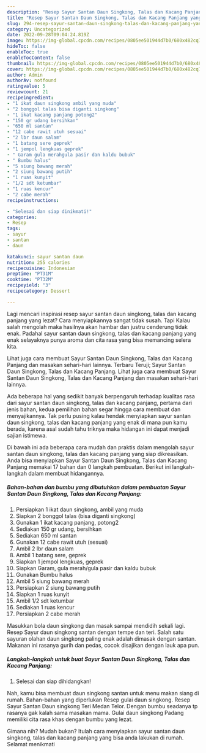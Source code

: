 ```yaml
---
description: "Resep Sayur Santan Daun Singkong, Talas dan Kacang Panjang yang Lezat Sekali"
title: "Resep Sayur Santan Daun Singkong, Talas dan Kacang Panjang yang Lezat Sekali"
slug: 294-resep-sayur-santan-daun-singkong-talas-dan-kacang-panjang-yang-lezat-sekali
category: Uncategorized
date: 2022-09-28T09:04:24.819Z
image: https://img-global.cpcdn.com/recipes/0805ee501944d7b0/680x482cq70/sayur-santan-daun-singkong-talas-dan-kacang-panjang-foto-resep-utama.jpg
hideToc: false
enableToc: true
enableTocContent: false
thumbnail: https://img-global.cpcdn.com/recipes/0805ee501944d7b0/680x482cq70/sayur-santan-daun-singkong-talas-dan-kacang-panjang-foto-resep-utama.jpg
cover: https://img-global.cpcdn.com/recipes/0805ee501944d7b0/680x482cq70/sayur-santan-daun-singkong-talas-dan-kacang-panjang-foto-resep-utama.jpg
author: Admin
authorAv: notfound
ratingvalue: 5
reviewcount: 21
recipeingredient:
- "1 ikat daun singkong ambil yang muda"
- "2 bonggol talas bisa diganti singkong"
- "1 ikat kacang panjang potong2"
- "150 gr udang bersihkan"
- "650 ml santan"
- "12 cabe rawit utuh sesuai"
- "2 lbr daun salam"
- "1 batang sere geprek"
- "1 jempol lengkuas geprek"
- " Garam gula merahgula pasir dan kaldu bubuk"
- " Bumbu halus"
- "5 siung bawang merah"
- "2 siung bawang putih"
- "1 ruas kunyit"
- "1/2 sdt ketumbar"
- "1 ruas kencur"
- "2 cabe merah"
recipeinstructions:

- "Selesai dan siap dinikmati!"
categories:
- Resep
tags:
- sayur
- santan
- daun

katakunci: sayur santan daun 
nutrition: 255 calories
recipecuisine: Indonesian
preptime: "PT31M"
cooktime: "PT32M"
recipeyield: "3"
recipecategory: Dessert

---
```



Lagi mencari inspirasi resep sayur santan daun singkong, talas dan kacang panjang yang lezat? Cara menyiapkannya sangat tidak susah. Tapi Kalau salah mengolah maka hasilnya akan hambar dan justru cenderung tidak enak. Padahal sayur santan daun singkong, talas dan kacang panjang yang enak selayaknya punya aroma dan cita rasa yang bisa memancing selera kita.


Lihat juga cara membuat Sayur Santan Daun Singkong, Talas dan Kacang Panjang dan masakan sehari-hari lainnya. Terbaru Teruji; Sayur Santan Daun Singkong, Talas dan Kacang Panjang. Lihat juga cara membuat Sayur Santan Daun Singkong, Talas dan Kacang Panjang dan masakan sehari-hari lainnya.

Ada beberapa hal yang sedikit banyak berpengaruh terhadap kualitas rasa dari sayur santan daun singkong, talas dan kacang panjang, pertama dari jenis bahan, kedua pemilihan bahan segar hingga cara membuat dan menyajikannya. Tak perlu pusing kalau hendak menyiapkan sayur santan daun singkong, talas dan kacang panjang yang enak di mana pun kamu berada, karena asal sudah tahu triknya maka hidangan ini dapat menjadi sajian istimewa.


Di bawah ini ada beberapa cara mudah dan praktis dalam mengolah sayur santan daun singkong, talas dan kacang panjang yang siap dikreasikan. Anda bisa menyiapkan Sayur Santan Daun Singkong, Talas dan Kacang Panjang memakai 17 bahan dan 0 langkah pembuatan. Berikut ini langkah-langkah dalam membuat hidangannya.

<!--inarticleads1-->

##### Bahan-bahan dan bumbu yang dibutuhkan dalam pembuatan Sayur Santan Daun Singkong, Talas dan Kacang Panjang:

1. Persiapkan 1 ikat daun singkong, ambil yang muda
1. Siapkan 2 bonggol talas (bisa diganti singkong)
1. Gunakan 1 ikat kacang panjang, potong2
1. Sediakan 150 gr udang, bersihkan
1. Sediakan 650 ml santan
1. Gunakan 12 cabe rawit utuh (sesuai)
1. Ambil 2 lbr daun salam
1. Ambil 1 batang sere, geprek
1. Siapkan 1 jempol lengkuas, geprek
1. Siapkan  Garam, gula merah/gula pasir dan kaldu bubuk
1. Gunakan  Bumbu halus
1. Ambil 5 siung bawang merah
1. Persiapkan 2 siung bawang putih
1. Siapkan 1 ruas kunyit
1. Ambil 1/2 sdt ketumbar
1. Sediakan 1 ruas kencur
1. Persiapkan 2 cabe merah


Masukkan bola daun singkong dan masak sampai mendidih sekali lagi. Resep Sayur daun singkong santan dengan tempe dan teri. Salah satu sayuran olahan daun singkong paling enak adalah dimasak dengan santan. Makanan ini rasanya gurih dan pedas, cocok disajikan dengan lauk apa pun. 

<!--inarticleads2-->

##### Langkah-langkah untuk buat Sayur Santan Daun Singkong, Talas dan Kacang Panjang:


1. Selesai dan siap dihidangkan!

Nah, kamu bisa membuat daun singkong santan untuk menu makan siang di rumah. Bahan-bahan yang diperlukan Resep gulai daun singkong. Resep Sayur Santan Daun singkong Teri Medan Telor. Dengan bumbu seadanya tp rasanya gak kalah sama masakan mama. Gulai daun singkong Padang memiliki cita rasa khas dengan bumbu yang lezat. 

Gimana nih? Mudah bukan? Itulah cara menyiapkan sayur santan daun singkong, talas dan kacang panjang yang bisa anda lakukan di rumah. Selamat menikmati
